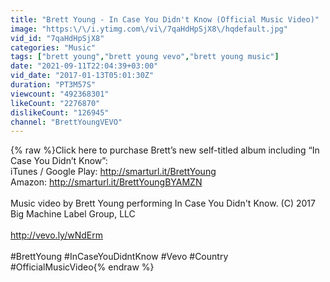 ```yaml
---
title: "Brett Young - In Case You Didn't Know (Official Music Video)"
image: "https:\/\/i.ytimg.com\/vi\/7qaHdHpSjX8\/hqdefault.jpg"
vid_id: "7qaHdHpSjX8"
categories: "Music"
tags: ["brett young","brett young vevo","brett young music"]
date: "2021-09-11T22:04:39+03:00"
vid_date: "2017-01-13T05:01:30Z"
duration: "PT3M57S"
viewcount: "492368301"
likeCount: "2276870"
dislikeCount: "126945"
channel: "BrettYoungVEVO"
---
```

{% raw %}Click here to purchase Brett’s new self-titled album including “In Case You Didn’t Know”:  <br />iTunes / Google Play: <a rel="nofollow" target="blank" href="http://smarturl.it/BrettYoung">http://smarturl.it/BrettYoung</a> <br />Amazon:  <a rel="nofollow" target="blank" href="http://smarturl.it/BrettYoungBYAMZN">http://smarturl.it/BrettYoungBYAMZN</a> <br /><br />Music video by Brett Young performing In Case You Didn't Know. (C) 2017 Big Machine Label Group, LLC<br /><br /><a rel="nofollow" target="blank" href="http://vevo.ly/wNdErm">http://vevo.ly/wNdErm</a><br /><br />#BrettYoung #InCaseYouDidntKnow #Vevo #Country #OfficialMusicVideo{% endraw %}
